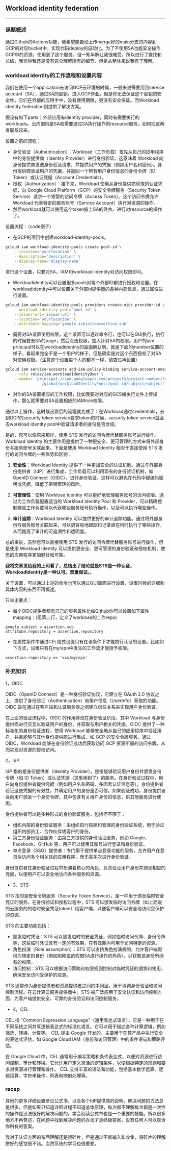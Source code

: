 ## Workload identity federation

---

### 课题概述

通过Github的Actions功能，我希望能自动上传merge好的main分支的内容到GCP的对应bucket中，实现代码deploy的自动化。为了不使用SA也能安全操作GCP中的资源，使用到了这个服务。但一知半解让我很难受，所以进行了查找和总结，我觉得我还是没有完全理解所有的细节，但是从整体来说我有了理解。

### workload identity的工作流程和设置内容

我们在使用一个application去访问GCP云环境的时候，一般来说需要用到service account（SA），通过SA的密钥，进入GCP作业。但是你无法保证这个密钥的安全性，它们在外部的应用手中，没有使用期限，更没有安全保证。而Workload identity federation则提供了解决方案。

假设有如下parts：外部应用有identity provider，同时有需要执行的workloads。云内部则是SA和需要通过SA执行操作的resource服务。如何把这两者联系起来。

设置之前的流程：

- 身份验证（Authentication）：Workload（工作负载）首先从自己的应用程序中的身份提供商（Identity Provider）进行身份验证。这意味着 Workload 向身份提供商发送身份验证请求，并提供用户的凭据（例如用户名和密码）。身份提供商验证用户的凭据，并返回一个带有用户身份信息的身份令牌（ID Token）或认证凭据（Account Credentials）。
- 授权（Authorization）：接下来，Workload 使用从身份提供商获取的认证凭据，向 Google Cloud Platform（GCP）的安全令牌服务（Security Token Service）请求一个短暂的访问令牌（Access Token）。这个访问令牌允许 Workload 代表特定的服务账号（Service Account）执行对资源的操作。
- 然后workload就可以使用这个token披上SA的外衣，进行对resource的操作了。

设置流程：（code例子）

- 在GCP的项目中创建workload-identity-pools。
```bash
gcloud iam workload-identity-pools create pool-id \
    --location='yourlocation' \
    --description='description' \
    --display-name='display-name'
```
进行这个设置，只要对SA，IAM和workload-identity对访问权限即可。

- Workloadidentity可以设置很多pools对每个外部ID都进行授权和设置。在workloadidentity中可以设置关于外部id提供商的各种内部信息，通过属性进行设置。
```bash
gcloud iam workload-identity-pools providers create-oidc provider-id \
    --workload-identity-pool='pool-id' \
    --issuer-uri='issuer-uri' \
    --location='yourlocation' \
    --attribute-mapping='google.subject=assertion.sub'
```

- 需要对SA设置使用权限，这个设置可以通过命令行，也可以在GUI执行，执行的时候要去SA的page，然后点击权限，加入针对SA的权限。用户的iam principal可以在workloadidentity的画面确认到，就是下面的member位置的样子，看起来完全不是一个用户的样子，但是确实是对这个东西授权了对SA对使用权限。（注意这个设置每个人的都不一样，请查过再设置）

```bash
gcloud iam service-accounts add-iam-policy-binding service-account-email \
    --role roles/iam.workloadIdentityUser \
    --member 'principal://iam.googleapis.com/projects/project-number/locations \
                /global/workloadIdentityPools/pool-id/subject/subject'
```

- 对你的SA设置相应的工作权限，比如我要对对应的GCS桶执行文件上传操作，那么就需要对SA设置相应的IAMrole权限。

通过以上操作，这时候设置后的流程就变成了：在Workload通过credentials，去到GCP的security token service要求token的时候，security token service就会去workload identity pool中验证请求者的身份是否合规。

是的，您可以像原来那样，使用 STS 发行的访问令牌代替服务账号进行操作。Workload Identity 的主要作用是提供了一种更安全、更可管理的方式来将外部身份与服务账号关联起来。下面是使用 Workload Identity 相对于直接使用 STS 发行的访问令牌的一些优势和区别：

1. **安全性**：Workload Identity 提供了一种更加安全的认证机制。通过与外部身份提供者（IdP）进行集成，工作负载可以利用现有的身份验证机制，如 OpenID Connect（OIDC），进行身份验证。这样可以避免在代码中硬编码密钥或凭据，降低了密钥管理的风险。

2. **可管理性**：使用 Workload Identity 可以更好地管理服务账号的访问权限。通过为工作负载配置适当的 Workload Identity Pool 和 Provider，可以精确控制哪些工作负载可以代表哪些服务账号执行操作，以及可以执行哪些操作。

3. **审计追踪**：Workload Identity 可以提供更好的审计追踪功能。通过将外部身份与服务账号关联起来，可以更容易地跟踪和记录谁在何时执行了哪些操作，从而提高了审计的可追溯性和透明度。

总的来说，虽然您可以直接使用 STS 发行的访问令牌代替服务账号进行操作，但是使用 Workload Identity 可以提供更安全、更可管理的身份验证和授权机制，使您的应用程序更加健壮和可靠。

**我将文章发给我的上司看了，总结出了结论就是STS是一种认证，WorkloadIdentity是一种认可。双重保证。**。

关于设置，可以通过上述的命令也可以通过GUI画面进行设置，设置时候的详细到具体内容的东西不再概述。

只举出要点：

- 每个OIDC提供者都有自己的服务属性比如Github你可以设置如下属性mapping：(见第二行，定义了workload的工作repo)

```
google.subject = assertion.sub 
attritube.repository = assertion.repository
```
- 在属性条件中通过CEL格式设置只有在该条件下才能执行认证的设置。比如如下方式，设置只有在myrepo中发生的工作流才能授予权限。

```
assertion.repository == 'xxx/myrepo'
```
### 补充知识

1，OIDC

OIDC（OpenID Connect）是一种身份验证协议，它建立在 OAuth 2.0 协议之上，提供了身份验证（Authentication）和用户信息（UserInfo）获取的功能。OIDC 旨在通过在客户端和认证服务器之间建立信任关系来实现用户身份验证。

在上面的验证流程中，OIDC 的作用体现在身份验证阶段，其中 Workload 与身份提供商进行交互以验证用户的身份，并获取与用户相关的凭据。OIDC 提供了一种标准化的身份验证流程，使得 Workload 能够安全地从自己的应用程序中验证用户，并且能够与其他身份提供商进行集成，如 GCP 的安全令牌服务。通过 OIDC，Workload 能够在身份验证成功后获取访问 GCP 资源所需的访问令牌，从而实现对资源的授权访问。

2，IdP

IdP 指的是身份提供者（Identity Provider），是指能够验证用户身份并颁发身份令牌（如 ID Token）或认证凭据（这里用到了）的服务。在身份验证过程中，用户向身份提供者提供凭据（例如用户名和密码、多因素认证信息等），身份提供者验证这些凭据的有效性，并确定用户的身份是否可信。如果验证成功，身份提供者会向用户颁发一个身份令牌，其中包含有关用户身份的信息，供其他服务进行使用。

身份提供者可以是多种形式的身份验证服务，包括但不限于：

- 组织内部的身份验证服务：由组织自行搭建和管理的身份验证系统，用于验证组织内部员工、合作伙伴或客户的身份。
- 第三方身份验证服务：由第三方提供的身份验证服务，例如 Google、Facebook、GitHub 等，用户可以使用其账号进行登录和身份验证。
- 单点登录（SSO）提供者：专门用于提供单点登录功能的服务，允许用户在登录后访问多个相关联的应用程序，而无需多次进行身份验证。

身份提供者在身份验证过程中扮演着核心的角色，负责验证用户身份并颁发相应的凭据，以便用户可以安全地访问各种服务和资源。

- 3，STS

STS 指的是安全令牌服务（Security Token Service），是一种用于颁发临时安全凭证的服务。在身份验证和授权过程中，STS 可以颁发临时访问令牌（如上面说的云服务的的临时安全凭证token）给客户端，以便客户端可以安全地访问受保护的资源。

STS 的主要功能包括：
- 颁发临时凭证：STS 可以颁发临时的安全凭证，例如临时访问令牌、身份令牌等，这些临时凭证具有一定的有效期，在有效期内可用于访问特定的资源。
- 角色扮演（Role assumption）：STS 可以支持角色扮演机制，允许客户端假扮为特定的身份（例如刚刚说的假借SA进行操作的角色），以获取该身份所拥有的权限。
- 访问控制：STS 可以根据访问策略和权限规则控制对临时凭证的颁发和使用，确保安全访问受保护的资源。

STS 通常作为身份提供者和资源提供者之间的中间层，用于协调身份验证和访问控制流程。在云计算云服务提供商中，STS 被广泛应用于安全认证和访问控制方面，为客户端提供安全、可靠的身份验证和访问控制服务。

- 4，CEL

CEL 指 "Common Expression Language"（通用表达式语言），它是一种用于在不同系统之间共享逻辑表达式的标准化语言。它可以用于描述各种计算逻辑，例如筛选、转换、计算等。 CEL 是由 Google 开发的，主要用于在其产品中执行安全的表达式评估，如 Google Cloud IAM（身份和访问管理）中的条件语句和策略评估。 

在 Google Cloud 中，CEL 通常用于编写策略和条件表达式，以便对资源进行访问控制、审计和转换。它允许用户定义灵活的逻辑条件，以便根据特定的规则和要求对资源进行管理和操作。 CEL 支持丰富的语法和功能，包括基本数学运算、逻辑运算、字符串操作、列表和映射处理等。

### recap

其他的更多详细设置参见公式书，以及各个IdP提供商的说明，解决问题的方法总是很多，但是如果只知道详细过程不知道总体原理，每次都不理解每次都是一次性的操作是没法很好的解决问题的。学会阅读公式书也是一个重要的技能。所以很多地方不再赘述，在问题中找到解决问题的办法才是终极答案，没有任何人可以告诉你所有的答案。

我对于认证方面的东西理解还是很碎片，但是通过不断输入和收集，将碎片的理解拼好的感觉很不错。当然系统的学习也很重要。


